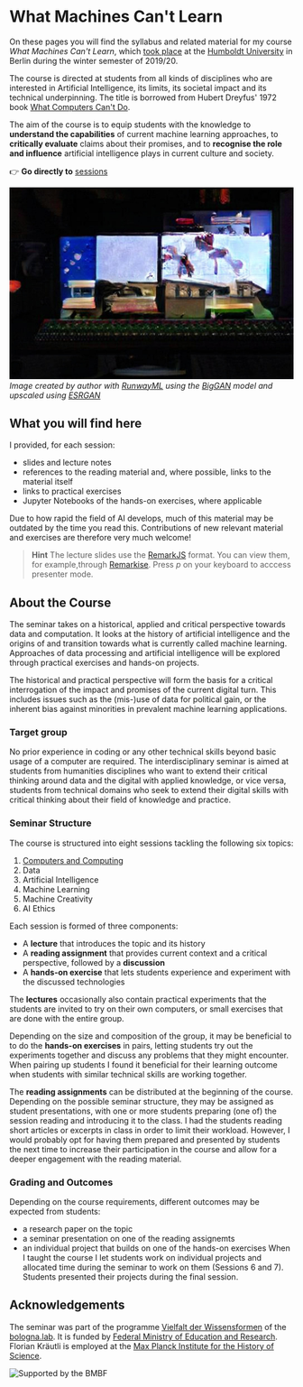 # What Machines Can't Learn

On these pages you will find the syllabus and related material for my course _What Machines Can't Learn_, which [took place](https://agnes.hu-berlin.de/lupo/rds?state=verpublish&status=init&vmfile=no&publishid=163377&moduleCall=webInfo&publishConfFile=webInfo&publishSubDir=veranstaltung) at the [Humboldt University](http://www.hu-berlin.de) in Berlin during the winter semester of 2019/20. 

The course is directed at students from all kinds of disciplines who are interested in Artificial Intelligence, its limits, its societal impact and its technical underpinning. The title is borrowed from Hubert Dreyfus' 1972 book [What Computers Can't Do](https://en.wikipedia.org/wiki/Hubert_Dreyfus%27s_views_on_artificial_intelligence).


The aim of the course is to equip students with the knowledge to **understand the capabilities** of current machine learning approaches, to **critically evaluate** claims about their promises, and to **recognise the role and influence** artificial intelligence plays in current culture and society. 


:point_right: **Go directly to** [sessions](sessions/README.md)

![Title Image](titleImage.jpeg)
_Image created by author with [RunwayML](http://www.runwayml.com) using the [BigGAN](https://github.com/agermanidis/biggan) model and upscaled using [ESRGAN](https://github.com/xinntao/ESRGAN)_

## What you will find here

I provided, for each session: 
- slides and lecture notes
- references to the reading material and, where possible, links to the material itself
- links to practical exercises
- Jupyter Notebooks of the hands-on exercises, where applicable

Due to how rapid the field of AI develops, much of this material may be outdated by the time you read this. Contributions of new relevant material and exercises are therefore very much welcome!

> **Hint** The lecture slides use the [RemarkJS](https://remarkjs.com/) format. You can view them, for example,through [Remarkise](https://remarkjs.com/remarkise). Press _p_ on your keyboard to acccess presenter mode.

## About the Course

The seminar takes on a historical, applied and critical perspective towards data and computation. It looks at the history of artificial intelligence and the origins of and transition towards what is currently called machine learning. Approaches of data processing and artificial intelligence will be explored through practical exercises and hands-on projects. 

The historical and practical perspective will form the basis for a critical interrogation of the impact and promises of the current digital turn. This includes issues such as the (mis-)use of data for political gain, or the inherent bias against minorities in prevalent machine learning applications.

### Target group

No prior experience in coding or any other technical skills beyond basic usage of a computer are required. The interdisciplinary seminar is aimed at students from humanities disciplines who want to extend their critical thinking around data and the digital with applied knowledge, or vice versa, students from technical domains who seek to extend their digital skills with critical thinking about their field of knowledge and practice.

### Seminar Structure
The course is structured into eight sessions tackling the following six topics:
1. [Computers and Computing](./sessions/1_computers_and_computing/session_1_computers_and_computing.md)
2. Data
3. Artificial Intelligence
4. Machine Learning
5. Machine Creativity
6. AI Ethics

Each session is formed of three components:

- A **lecture** that introduces the topic and its history
- A **reading assignment** that provides current context and a critical perspective, followed by a **discussion**
- A **hands-on exercise** that lets students experience and experiment with the discussed technologies

The **lectures** occasionally also contain practical experiments that the students are invited to try on their own computers, or small exercises that are done with the entire group.

Depending on the size and composition of the group, it may be beneficial to to do the **hands-on exercises** in pairs, letting students try out the experiments together and discuss any problems that they might encounter. When pairing up students I found it beneficial for their learning outcome when students with similar technical skills are working together.

The **reading assignments** can be distributed at the beginning of the course. Depending on the possible seminar structure, they may be assigned as student presentations, with one or more students preparing (one of) the session reading and introducing it to the class. I had the students reading short articles or excerpts in class in order to limit their workload. However, I would probably opt for having them prepared and presented by students the next time to increase their participation in the course and allow for a deeper engagement with the reading material.

### Grading and Outcomes

Depending on the course requirements, different outcomes may be expected from students:
- a research paper on the topic
- a seminar presentation on one of the reading assignemts
- an individual project that builds on one of the hands-on exercises
When I taught the course I let students work on individual projects and allocated time during the seminar to work on them (Sessions 6 and 7). Students presented their projects during the final session.


## Acknowledgements

The seminar was part of the programme [Vielfalt der Wissensformen](https://bolognalab.hu-berlin.de/de/projekte-des-bologna.labs/vielfalt-der-wissensformen) of the [bologna.lab](https://bolognalab.hu-berlin.de/). It is funded by [Federal Ministry of Education and Research](http://bmbf.de/).
Florian Kräutli is employed at the [Max Planck Institute for the History of Science](http://www.mpiwg-berlin.mpg.de).

![Supported by the BMBF](https://bolognalab.hu-berlin.de/de/bmbf_logo/image_preview)

